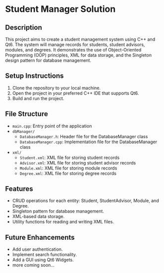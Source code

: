 # Student Manager Solution

## Description

This project aims to create a student management system using C++ and Qt6. The system will manage records for students, student advisors, modules, and degrees. It demonstrates the use of Object-Oriented Programming (OOP) principles, XML for data storage, and the Singleton design pattern for database management.

## Setup Instructions

1. Clone the repository to your local machine.
2. Open the project in your preferred C++ IDE that supports Qt6.
3. Build and run the project.

## File Structure

- `main.cpp`: Entry point of the application
- `dbManager/`
    - `DatabaseManager.h`: Header file for the DatabaseManager class
    - `DatabaseManager.cpp`: Implementation file for the DatabaseManager class
- `xml/`
    - `Student.xml`: XML file for storing student records
    - `Advisor.xml`: XML file for storing student advisor records
    - `Module.xml`: XML file for storing module records
    - `Degree.xml`: XML file for storing degree records

## Features

- CRUD operations for each entity: Student, StudentAdvisor, Module, and Degree.
- Singleton pattern for database management.
- XML-based data storage.
- Utility functions for reading and writing XML files.

## Future Enhancements

- Add user authentication.
- Implement search functionality.
- Add a GUI using Qt6 Widgets.
- more coming soon...

